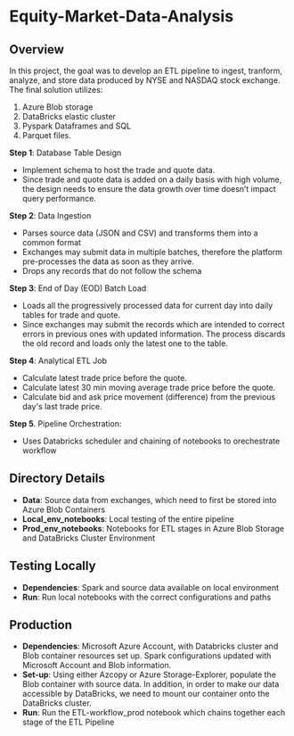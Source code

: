 # Equity-Market-Data-Analysis
## Overview
  In this project, the goal was to develop an ETL pipeline to ingest, tranform, analyze, and store data produced by NYSE and NASDAQ stock exchange. 
  The final solution utilizes:
  1) Azure Blob storage
  2) DataBricks elastic cluster
  3) Pyspark Dataframes and SQL
  4) Parquet files.
  
**Step 1**: Database Table Design
* Implement schema to host the trade and quote data.
* Since trade and quote data is added on a daily basis with high volume, the design needs
to ensure the data growth over time doesn’t impact query performance. 

**Step 2**: Data Ingestion
* Parses source data (JSON and CSV) and transforms them into a common format
* Exchanges may submit data in multiple batches, therefore the platform pre-processes the
data as soon as they arrive.
* Drops any records that do not follow the schema

**Step 3**: End of Day (EOD) Batch Load
* Loads all the progressively processed data for current day into daily tables for trade and
quote.
* Since exchanges may submit the records which are intended to correct errors in previous ones
with updated information. The process discards the old record and loads only the
latest one to the table.


**Step 4**: Analytical ETL Job
* Calculate latest trade price before the quote.
* Calculate latest 30 min moving average trade price before the quote.
* Calculate bid and ask price movement (difference) from the previous day's last trade price.

**Step 5**. Pipeline Orchestration:
* Uses Databricks scheduler and chaining of notebooks to orechestrate workflow 


## Directory Details
- **Data**: Source data from exchanges, which need to first be stored into Azure Blob Containers
- **Local_env_notebooks**: Local testing of the entire pipeline
- **Prod_env_notebooks**: Notebooks for ETL stages in Azure Blob Storage and DataBricks Cluster Environment


## Testing Locally
- **Dependencies**: Spark and source data available on local environment
- **Run**: Run local notebooks with the correct configurations and paths

## Production
- **Dependencies**: Microsoft Azure Account, with Databricks cluster and Blob container resources set up. Spark configurations updated with Microsoft Account and Blob information. 
- **Set-up**: Using either Azcopy or Azure Storage-Explorer, populate the Blob container with source data. In addition, in order to make our data accessible by DataBricks, we need to mount our container onto the DataBricks cluster.
- **Run**: Run the ETL-workflow_prod notebook which chains together each stage of the ETL Pipeline
